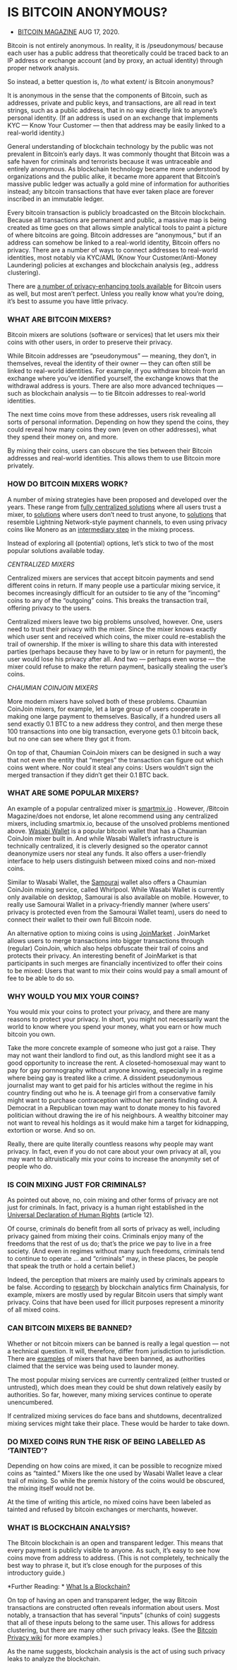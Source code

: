 # IS BITCOIN ANONYMOUS?
*  [BITCOIN MAGAZINE](https://bitcoinmagazine.com/authors/bitcoin-magazine) AUG 17, 2020.

Bitcoin is not entirely anonymous. In reality, it is /pseudonymous/ because each user has a public address that theoretically could be traced back to an IP address or exchange account (and by proxy, an actual identity) through proper network analysis.

So instead, a better question is, /to what extent/ is Bitcoin anonymous?

It is anonymous in the sense that the components of Bitcoin, such as addresses, private and public keys, and transactions, are all read in text strings, such as a public address, that in no way directly link to anyone’s personal identity. (If an address is used on an exchange that implements KYC — Know Your Customer — then that address may be easily linked to a real-world identity.)

General understanding of blockchain technology by the public was not prevalent in Bitcoin’s early days. It was commonly thought that Bitcoin was a safe haven for criminals and terrorists because it was untraceable and entirely anonymous. As blockchain technology became more understood by organizations and the public alike, it became more apparent that Bitcoin’s massive public ledger was actually a gold mine of information for authorities instead; any bitcoin transactions that have ever taken place are forever inscribed in an immutable ledger.

Every bitcoin transaction is publicly broadcasted on the Bitcoin blockchain. Because all transactions are permanent and public, a massive map is being created as time goes on that allows simple analytical tools to paint a picture of where bitcoins are going. Bitcoin addresses are “anonymous,” but if an address can somehow be linked to a real-world identity, Bitcoin offers no privacy. There are a number of ways to connect addresses to real-world identities, most notably via KYC/AML (Know Your Customer/Anti-Money Laundering) policies at exchanges and blockchain analysis (eg., address clustering).

There are  [a number of privacy-enhancing tools available](https://bitcoinmagazine.com/articles/bitcoin-privacycoin-tech-making-bitcoin-more-private)  for Bitcoin users as well, but most aren’t perfect. Unless you really know what you’re doing, it’s best to assume you have little privacy.

### WHAT ARE BITCOIN MIXERS?
Bitcoin mixers are solutions (software or services) that let users mix their coins with other users, in order to preserve their privacy.

While Bitcoin addresses are “pseudonymous” — meaning, they don’t, in themselves, reveal the identity of their owner — they can often still be linked to real-world identities. For example, if you withdraw bitcoin from an exchange where you’ve identified yourself, the exchange knows that the withdrawal address is yours. There are also more advanced techniques — such as blockchain analysis — to tie Bitcoin addresses to real-world identities.

The next time coins move from these addresses, users risk revealing all sorts of personal information. Depending on how they spend the coins, they could reveal how many coins they own (even on other addresses), what they spend their money on, and more.

By mixing their coins, users can obscure the ties between their Bitcoin addresses and real-world identities. This allows them to use Bitcoin more privately.

### HOW DO BITCOIN MIXERS WORK?
A number of mixing strategies have been proposed and developed over the years. These range from  [fully centralized solutions](https://bitcoinmagazine.com/articles/shuffling-coins-to-protect-privacy-and-fungibility-a-new-take-on-traditional-mixing-1465934826)  where all users trust a mixer, to  [solutions](https://bitcoinmagazine.com/articles/shuffling-coins-to-protect-privacy-and-fungibility-a-new-take-on-traditional-mixing-1465934826)  where users don’t need to trust anyone, to  [solutions](https://bitcoinmagazine.com/articles/shuffling-coins-to-protect-privacy-and-fungibility-a-new-take-on-traditional-mixing-1465934826)  that resemble Lightning Network-style payment channels, to even using privacy coins like Monero as an  [intermediary step](https://bitcoinmagazine.com/articles/how-bitcoin-users-reclaim-their-privacy-through-its-anonymous-sibling-monero-1472761633)  in the mixing process.

Instead of exploring all (potential) options, let’s stick to two of the most popular solutions available today.

*CENTRALIZED MIXERS*

Centralized mixers are services that accept bitcoin payments and send different coins in return. If many people use a particular mixing service, it becomes increasingly difficult for an outsider to tie any of the “incoming” coins to any of the “outgoing” coins. This breaks the transaction trail, offering privacy to the users.

Centralized mixers leave two big problems unsolved, however. One, users need to trust their privacy with the mixer. Since the mixer knows exactly which user sent and received which coins, the mixer could re-establish the trail of ownership. If the mixer is willing to share this data with interested parties (perhaps because they have to by law or in return for payment), the user would lose his privacy after all. And two — perhaps even worse — the mixer could refuse to make the return payment, basically stealing the user’s coins.

*CHAUMIAN COINJOIN MIXERS*

More modern mixers have solved both of these problems. Chaumian CoinJoin mixers, for example, let a large group of users cooperate in making one large payment to themselves. Basically, if a hundred users all send exactly 0.1 BTC to a new address they control, and then merge these 100 transactions into one big transaction, everyone gets 0.1 bitcoin back, but no one can see where they got it from.

On top of that, Chaumian CoinJoin mixers can be designed in such a way that not even the entity that “merges” the transaction can figure out which coins went where. Nor could it steal any coins: Users wouldn’t sign the merged transaction if they didn’t get their 0.1 BTC back.

### WHAT ARE SOME POPULAR MIXERS?

An example of a popular centralized mixer is  [smartmix.io](https://smartmix.io/) . However, /Bitcoin Magazine/does not endorse, let alone recommend using any centralized mixers, including smartmix.io, because of the unsolved problems mentioned above.
 [Wasabi Wallet](https://www.wasabiwallet.io/)  is a popular bitcoin wallet that has a Chaumian CoinJoin mixer built in. And while Wasabi Wallet’s infrastructure is technically centralized, it is cleverly designed so the operator cannot deanonymize users nor steal any funds. It also offers a user-friendly interface to help users distinguish between mixed coins and non-mixed coins.

Similar to Wasabi Wallet, the  [Samourai](https://samouraiwallet.com/)  wallet also offers a Chaumian CoinJoin mixing service, called Whirlpool. While Wasabi Wallet is currently only available on desktop, Samourai is also available on mobile. However, to really use Samourai Wallet in a privacy-friendly manner (where users’ privacy is protected even from the Samourai Wallet team), users do need to connect their wallet to their own full Bitcoin node.

An alternative option to mixing coins is using  [JoinMarket](https://joinmarket.me/) . JoinMarket allows users to merge transactions into bigger transactions through (regular) CoinJoin, which also helps obfuscate their trail of coins and protects their privacy. An interesting benefit of JoinMarket is that participants in such merges are financially incentivized to offer their coins to be mixed: Users that want to mix their coins would pay a small amount of fee to be able to do so.

### WHY WOULD YOU MIX YOUR COINS?

You would mix your coins to protect your privacy, and there are many reasons to protect your privacy. In short, you might not necessarily want the world to know where you spend your money, what you earn or how much bitcoin you own.

Take the more concrete example of someone who just got a raise. They may not want their landlord to find out, as this landlord might see it as a good opportunity to increase the rent. A closeted-homosexual may want to pay for gay pornnography without anyone knowing, especially in a regime where being gay is treated like a crime. A dissident pseudonymous journalist may want to get paid for his articles without the regime in his country finding out who he is. A teenage girl from a conservative family might want to purchase contraception without her parents finding out. A Democrat in a Republican town may want to donate money to his favored politician without drawing the ire of his neighbours. A wealthy bitcoiner may not want to reveal his holdings as it would make him a target for kidnapping, extortion or worse. And so on.

Really, there are quite literally countless reasons why people may want privacy. In fact, even if you do not care about your own privacy at all, you may want to altruistically mix your coins to increase the anonymity set of people who do.

### IS COIN MIXING JUST FOR CRIMINALS?

As pointed out above, no, coin mixing and other forms of privacy are not just for criminals. In fact, privacy is a human right established in the  [Universal Declaration of Human Rights](https://www.un.org/en/universal-declaration-human-rights/index.html)  (article 12).

Of course, criminals do benefit from all sorts of privacy as well, including privacy gained from mixing their coins. Criminals enjoy many of the freedoms that the rest of us do; that’s the price we pay to live in a free society. (And even in regimes without many such freedoms, criminals tend to continue to operate … and “criminals” may, in these places, be people that speak the truth or hold a certain belief.)

Indeed, the perception that mixers are mainly used by criminals appears to be false. According to [ research](https://bitcoinmagazine.com/articles/chainalysis-most-mixed-bitcoin-not-used-for-illicit-purposes)  by blockchain analytics firm Chainalysis, for example, mixers are mostly used by regular Bitcoin users that simply want privacy. Coins that have been used for illicit purposes represent a minority of all mixed coins.

### CAN BITCOIN MIXERS BE BANNED?

Whether or not bitcoin mixers can be banned is really a legal question — not a technical question. It will, therefore, differ from jurisdiction to jurisdiction. There are  [examples](https://bitcoinmagazine.com/articles/dutch-authorities-shut-down-bestmixer)  of mixers that have been banned, as authorities claimed that the service was being used to launder money.

The most popular mixing services are currently centralized (either trusted or untrusted), which does mean they could be shut down relatively easily by authorities. So far, however, many mixing services continue to operate unencumbered.

If centralized mixing services do face bans and shutdowns, decentralized mixing services might take their place. These would be harder to take down.

### DO MIXED COINS RUN THE RISK OF BEING LABELLED AS ‘TAINTED’?

Depending on how coins are mixed, it can be possible to recognize mixed coins as “tainted.” Mixers like the one used by Wasabi Wallet leave a clear trail of mixing. So while the premix history of the coins would be obscured, the mixing itself would not be.

At the time of writing this article, no mixed coins have been labeled as tainted and refused by bitcoin exchanges or merchants, however.

### WHAT IS BLOCKCHAIN ANALYSIS?

The Bitcoin blockchain is an open and transparent ledger. This means that every payment is publicly visible to anyone. As such, it’s easy to see how coins move from address to address. (This is not completely, technically the best way to phrase it, but it’s close enough for the purposes of this introductory guide.)

*Further Reading:  * [What Is a Blockchain?](https://bitcoinmagazine.com/guides/what-blockchain) 

On top of having an open and transparent ledger, the way Bitcoin transactions are constructed often reveals information about users. Most notably, a transaction that has several “inputs” (chunks of coin) suggests that all of these inputs belong to the same user. This allows for address clustering, but there are many other such privacy leaks. (See the  [Bitcoin Privacy wiki](https://en.bitcoin.it/wiki/Privacy)  for more examples.)

As the name suggests, blockchain analysis is the act of using such privacy leaks to analyze the blockchain.

